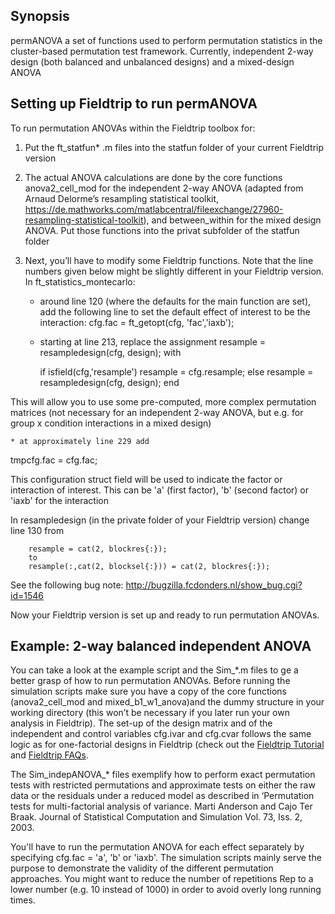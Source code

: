 ## Synopsis

permANOVA a set of functions used to perform permutation statistics in the cluster-based permutation test framework. 
Currently, independent 2-way design (both balanced and unbalanced designs) and a mixed-design ANOVA

## Setting up Fieldtrip to run permANOVA

To run permutation ANOVAs within the Fieldtrip toolbox for:

1. Put the ft_statfun* .m files into the statfun folder of your current Fieldtrip version

2. The actual ANOVA calculations are done by the core functions anova2_cell_mod for the independent 2-way ANOVA (adapted from Arnaud Delorme’s resampling statistical toolkit, 
https://de.mathworks.com/matlabcentral/fileexchange/27960-resampling-statistical-toolkit), and between_within for the mixed design ANOVA. Put those functions into the privat subfolder of the statfun folder 

3. Next, you’ll have to modify some Fieldtrip functions. Note that the line numbers given below might be slightly different in your Fieldtrip version. 
In ft_statistics_montecarlo:

    * around line 120 (where the defaults for the main function are set), add the following line to set the default effect of interest to be the interaction: 
cfg.fac = ft_getopt(cfg, 'fac','iaxb');

    * starting at line 213, replace the assignment 
            resample = resampledesign(cfg, design);
      with

        if isfield(cfg,'resample') 
           resample = cfg.resample; 
        else 
           resample = resampledesign(cfg, design); 
        end

This will allow you to use some pre-computed, more complex permutation matrices (not necessary for an independent 2-way ANOVA, but e.g. for group x condition interactions in a mixed design) 

    * at approximately line 229 add
 
tmpcfg.fac = cfg.fac; 

This configuration struct field will be used to indicate the factor or interaction of interest. This can be 'a' (first factor), 'b' (second factor) or 'iaxb' for the interaction

In resampledesign (in the private folder of your Fieldtrip version) change line 130 from 

        resample = cat(2, blockres{:}); 
        to 
        resample(:,cat(2, blocksel{:})) = cat(2, blockres{:}); 

See the following bug note: http://bugzilla.fcdonders.nl/show_bug.cgi?id=1546

Now your Fieldtrip version is set up and ready to run permutation ANOVAs.


## Example: 2-way balanced independent ANOVA

You can take a look at the example script and the Sim_*.m files to ge a better grasp of how to run permutation ANOVAs. Before running the simulation scripts make sure you have a copy of the core functions (anova2_cell_mod and mixed_b1_w1_anova)and the dummy structure in your working directory (this won’t be necessary if you later run your own analysis in Fieldtrip). The set-up of the design matrix and of the independent and control variables cfg.ivar and cfg.cvar follows the same logic as for one-factorial designs in Fieldtrip (check out the [Fieldtrip Tutorial](http://www.fieldtriptoolbox.org/tutorial/cluster_permutation_timelock) and [Fieldtrip FAQs](http://www.fieldtriptoolbox.org/faq/how_can_i_use_the_ivar_uvar_wvar_and_cvar_options_to_precisely_control_the_permutations?s[]=design&s[]=matrix).


The Sim_indepANOVA_* files exemplify how to perform exact permutation tests with restricted permutations and approximate tests on either the raw data or the residuals under a reduced model as described in ‘Permutation tests for multi-factorial analysis of variance. Marti Anderson and Cajo Ter Braak. Journal of Statistical Computation and Simulation Vol. 73, Iss. 2, 2003.  

You'll have to run the permutation ANOVA for each effect separately by specifying cfg.fac = 'a', 'b' or 'iaxb'. The simulation scripts mainly serve the purpose to demonstrate the validity of the different permutation approaches. You might want to reduce the number of repetitions Rep to a lower number (e.g. 10 instead of 1000) in order to avoid overly long running times.

